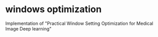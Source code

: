 # windows optimization
Implementation of "Practical Window Setting Optimization for Medical Image Deep learning"
